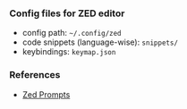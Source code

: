 ### Config files for ZED editor

- config path: `~/.config/zed`
- code snippets (language-wise): `snippets/`
- keybindings: `keymap.json`

### References
- [Zed Prompts](https://github.com/zed-industries/zed/tree/main/assets/prompts)
